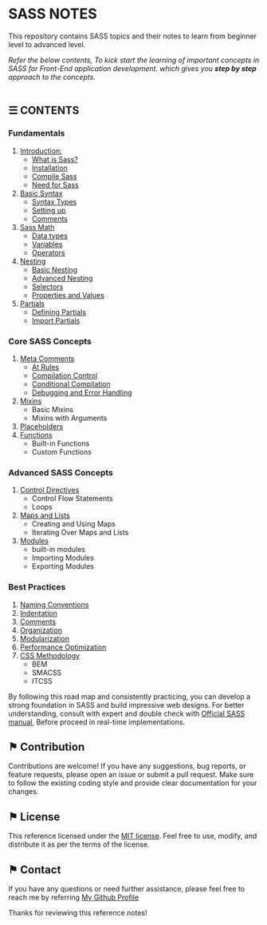 # SASS NOTES

This repository contains SASS topics and their notes to learn from beginner level to advanced level.

*Refer the below contents, To kick start the learning of important concepts in SASS for Front-End application development. which gives you __step by step__ approach to the concepts.*
\
&nbsp;

## &#9776; CONTENTS 

### Fundamentals

1. [Introduction:](./docs/introduction.md)
	- [What is Sass?](./docs/introduction.md#-what-is-sass)
	- [Installation](./docs/introduction.md#-installation)
	- [Compile Sass](./docs/introduction.md#-compile-sass)
	- [Need for Sass](./docs/introduction.md#-need-for-sass)
2. [Basic Syntax](./docs/basic-syntax.md)
	- [Syntax Types](./docs/basic-syntax.md#-syntax-types)
	- [Setting up](./docs/basic-syntax.md#-setting-up)
	- [Comments](./docs/basic-syntax.md#-comments)
3. [Sass Math](./docs/sass-math.md)
	- [Data types](./docs/sass-math.md#-data-types)
	- [Variables](./docs/sass-math.md#-variables)
	- [Operators](./docs/sass-math.md#-operators)
4. [Nesting](./docs/nesting.md)
	- [Basic Nesting](./docs/nesting.md#-basic-nesting)
	- [Advanced Nesting](./docs/nesting.md#-advanced-nesting)
	- [Selectors](./docs/nesting.md#-selectors)
	- [Properties and Values](./docs/nesting.md#-properties-and-values)
5. [Partials](./docs/partials.md)
	- [Defining Partials](./docs/partials.md#-defining-partials)
	- [Import Partials](./docs/partials.md#-import-partials)

### Core SASS Concepts

1. [Meta Comments](./docs/meta-comments.md)
	- [At Rules](./docs/meta-comments.md#-at-rules)
	- [Compilation Control](./docs/meta-comments.md#-compilation-control)
	- [Conditional Compilation](./docs/meta-comments.md#-conditional-compilation) 
	- [Debugging and Error Handling](./docs/meta-comments.md#-debugging-and-error-handling) 
2. [Mixins](./docs/mixins.md)
	- Basic Mixins
	- Mixins with Arguments
3. [Placeholders](./docs/placeholders.md)
4. [Functions](./docs/functions.md)
	- Built-in Functions
	- Custom Functions

### Advanced SASS Concepts

1. [Control Directives](./docs/control-directives.md)
	- Control Flow Statements
	- Loops  
2. [Maps and Lists](./docs/maps-and-lists.md)
	- Creating and Using Maps
	- Iterating Over Maps and Lists
3. [Modules](./docs/modules.md)
	- built-in modules
	- Importing Modules
	- Exporting Modules

### Best Practices
1. [Naming Conventions](./docs/naming-conventions.md)
2. [Indentation](./docs/indentation.md)
3. [Comments](./docs/comments.md)
4. [Organization](./docs/organization.md)
5. [Modularization](./docs/modularity.md)
6. [Performance Optimization](./docs/performance-optimization.md)
7. [CSS Methodology](./docs/css-methodology.md)
	- BEM
	- SMACSS
	- ITCSS

By following this road map and consistently practicing, you can develop a strong foundation in SASS and build impressive web designs. For better understanding, consult with expert and double check with [Official SASS manual](https://sass-lang.com/documentation/), Before proceed in real-time implementations.

## &#9873; Contribution
Contributions are welcome! If you have any suggestions, bug reports, or feature requests, please open an issue or submit a pull request. Make sure to follow the existing coding style and provide clear documentation for your changes.

## &#9873; License
This reference licensed under the [MIT license](LICENSE). Feel free to use, modify, and distribute it as per the terms of the license.

## &#9873; Contact
If you have any questions or need further assistance, please feel free to reach me by referring [My Github Profile](https://github.com/ag-sanjjeev/)


Thanks for reviewing this reference notes!